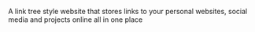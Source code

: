A link tree style website that stores links to your personal websites, social media and projects online all in one place

